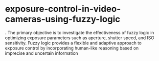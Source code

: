 # exposure-control-in-video-cameras-using-fuzzy-logic
. The primary objective is to investigate the effectiveness of fuzzy logic in optimizing exposure parameters such as aperture, shutter speed, and ISO sensitivity. Fuzzy logic provides a flexible and adaptive approach to exposure control by incorporating human-like reasoning based on imprecise and uncertain information

